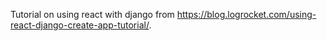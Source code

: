 Tutorial on using react with django from https://blog.logrocket.com/using-react-django-create-app-tutorial/.